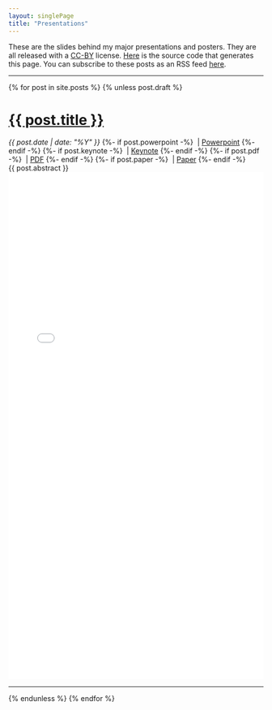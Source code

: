 ```yaml
---
layout: singlePage
title: "Presentations"
---
```


These are the slides behind my major
presentations and posters.
They are all released with a
[CC-BY](http://creativecommons.org/licenses/by/4.0/)
license.
[Here](https://github.com/bamos/presentations)
is the source code that generates this page.
You can subscribe to these posts as an RSS feed [here](https://bamos.github.io/presentations/feed.xml).
<hr>

{% for post in site.posts %}
{% unless post.draft %}
<h1><a href="{{ site.baseurl }}/{{ post.url }}">{{ post.title }}</a></h1>
<em>{{ post.date | date: "%Y" }}</em>
{%- if post.powerpoint -%}
&nbsp;| <a href="{{ site.baseurl }}/{{ post.powerpoint }}">Powerpoint</a>
{%- endif -%}
{%- if post.keynote -%}
&nbsp;| <a href="{{ site.baseurl }}/{{ post.keynote }}">Keynote</a>
{%- endif -%}
{%- if post.pdf -%}
&nbsp;| <a href="{{ site.baseurl }}/{{ post.pdf }}">PDF</a>
{%- endif -%}
{%- if post.paper -%}
&nbsp;| <a href="{{ post.paper }}">Paper</a>
{%- endif -%}
<br>
<md-block>
{{ post.abstract }}
</md-block>
<embed src="{{ site.baseurl }}/{{ post.pdf }}" width="100%" height="1000px">
<hr>
{% endunless %}
{% endfor %}
